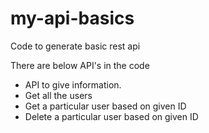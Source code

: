 # my-api-basics
Code to generate basic rest api

There are below API's in the code
- API to give information.
- Get all the users
- Get a particular user based on given ID
- Delete a particular user based on given ID
